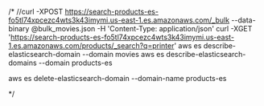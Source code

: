 

/*
//curl -XPOST https://search-products-es-fo5tl74xpcezc4wts3k43imymi.us-east-1.es.amazonaws.com/_bulk --data-binary @bulk_movies.json -H 'Content-Type: application/json'
curl -XGET 'https://search-products-es-fo5tl74xpcezc4wts3k43imymi.us-east-1.es.amazonaws.com/products/_search?q=printer'
aws es describe-elasticsearch-domain --domain movies
aws es describe-elasticsearch-domains --domain products-es

aws es delete-elasticsearch-domain --domain-name products-es

*/